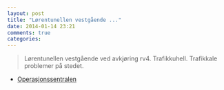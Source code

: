 ```yaml
---
layout: post
title: "Lørentunellen vestgående ..."
date: 2014-01-14 23:21
comments: true
categories: 
---
```


> Lørentunellen vestgående ved avkjøring rv4. Trafikkuhell. Trafikkale problemer på stedet.
- [Operasjonssentralen](https://twitter.com/oslopolitiops/status/423354356285460480)
